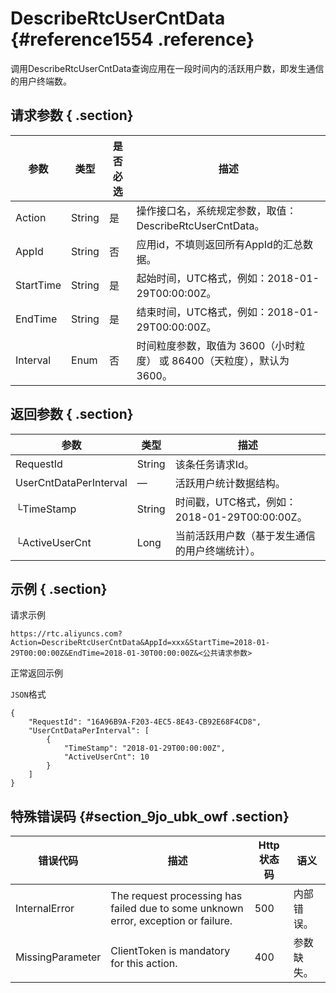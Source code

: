 # DescribeRtcUserCntData {#reference1554 .reference}

调用DescribeRtcUserCntData查询应用在一段时间内的活跃用户数，即发生通信的用户终端数。

## 请求参数 { .section}

|参数|类型|是否必选|描述|
|--|--|----|--|
|Action|String|是|操作接口名，系统规定参数，取值：DescribeRtcUserCntData。|
|AppId|String|否|应用id，不填则返回所有AppId的汇总数据。|
|StartTime|String|是|起始时间，UTC格式，例如：2018-01-29T00:00:00Z。|
|EndTime|String|是|结束时间，UTC格式，例如：2018-01-29T00:00:00Z。|
|Interval|Enum|否|时间粒度参数，取值为 3600（小时粒度） 或 86400（天粒度），默认为 3600。|

## 返回参数 { .section}

|参数|类型|描述|
|--|--|--|
|RequestId|String|该条任务请求Id。|
|UserCntDataPerInterval|—|活跃用户统计数据结构。|
|└TimeStamp|String|时间戳，UTC格式，例如：2018-01-29T00:00:00Z。|
|└ActiveUserCnt|Long|当前活跃用户数（基于发生通信的用户终端统计）。|

## 示例 { .section}

请求示例

```
https://rtc.aliyuncs.com?Action=DescribeRtcUserCntData&AppId=xxx&StartTime=2018-01-29T00:00:00Z&EndTime=2018-01-30T00:00:00Z&<公共请求参数>
```

正常返回示例

`JSON`格式

```language-json
{
    "RequestId": "16A96B9A-F203-4EC5-8E43-CB92E68F4CD8",
    "UserCntDataPerInterval": [ 
        {  
            "TimeStamp": "2018-01-29T00:00:00Z",
            "ActiveUserCnt": 10
        }
    ]
}
```

## 特殊错误码 {#section_9jo_ubk_owf .section}

|错误代码|描述|Http 状态码|语义|
|----|--|--------|--|
|InternalError|The request processing has failed due to some unknown error, exception or failure.|500|内部错误。|
|MissingParameter|ClientToken is mandatory for this action.|400|参数缺失。|

